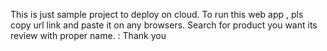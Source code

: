 This is just sample project to deploy on cloud.
To run this web app , pls copy url link and paste it on any browsers.
Search for product you want its review with proper name.
                                            : Thank you
